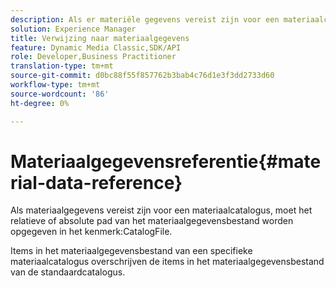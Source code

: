 ```yaml
---
description: Als er materiële gegevens vereist zijn voor een materiaalcatalogus, moet het relatieve of absolute pad van het materiaalgegevensbestand worden opgegeven in het kenmerk CatalogFile.
solution: Experience Manager
title: Verwijzing naar materiaalgegevens
feature: Dynamic Media Classic,SDK/API
role: Developer,Business Practitioner
translation-type: tm+mt
source-git-commit: d0bc88f55f857762b3bab4c76d1e3f3dd2733d60
workflow-type: tm+mt
source-wordcount: '86'
ht-degree: 0%

---
```



# Materiaalgegevensreferentie{#material-data-reference}

Als materiaalgegevens vereist zijn voor een materiaalcatalogus, moet het relatieve of absolute pad van het materiaalgegevensbestand worden opgegeven in het kenmerk:CatalogFile.

Items in het materiaalgegevensbestand van een specifieke materiaalcatalogus overschrijven de items in het materiaalgegevensbestand van de standaardcatalogus.

